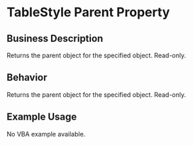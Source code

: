 # TableStyle Parent Property

## Business Description
Returns the parent object for the specified object. Read-only.

## Behavior
Returns the parent object for the specified object. Read-only.

## Example Usage
No VBA example available.
